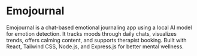 # Emojournal
Emojournal is a chat-based emotional journaling app using a local AI model for emotion detection. It tracks moods through daily chats, visualizes trends, offers calming content, and supports therapist booking. Built with React, Tailwind CSS, Node.js, and Express.js for better mental wellness.
